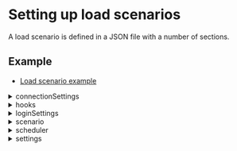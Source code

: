 # Setting up load scenarios

A load scenario is defined in a JSON file with a number of sections.


## Example

* [Load scenario example](./examples/configuration_example.json)

<details>
<summary>connectionSettings</summary>

## Connection settings section

This section of the JSON file contains connection information.

JSON Web Token (JWT), an open standard for creation of access tokens, or WebSocket can be used for authentication. When using JWT, the private key must be available in the path defined by `jwtsettings.keypath`.

* `mode`: Authentication mode
    * `jwt`: JSON Web Token
    * `ws`: WebSocket
* `jwtsettings`: (JWT only) Settings for the JWT connection.
  * `keypath`: Local path to the JWT key file.
  * `jwtheader`: JWT headers as an escaped JSON string. Custom headers to be added to the JWT header.
  * `claims`: JWT claims as an escaped JSON string.
  * `alg`: The signing method used for the JWT. Defaults to `RS512`, if omitted.
      * For keyfiles in RSA format, supports `RS256`, `RS384` or `RS512`.
      * For keyfiles in EC format, supports `ES256`, `ES384` or `ES512`.
* `wssettings`: (WebSocket only) Settings for the WebSocket connection.
* `server`: Qlik Sense host.
* `virtualproxy`: Prefix for the virtual proxy that handles the virtual users.
* `rawurl`: Define the connect URL manually instead letting the `openapp` action do it. **Note**: The protocol must be `wss://` or `ws://`.
* `port`: Set another port than default (`80` for http and `443` for https).
* `security`: Use TLS (SSL) (`true` / `false`).
* `allowuntrusted`: Allow untrusted (for example, self-signed) certificates (`true` / `false`). Defaults to `false`, if omitted.
* `appext`: Replace `app` in the connect URL for the `openapp` action. Defaults to `app`, if omitted.
* `headers`: Headers to use in requests.

### Examples

#### JWT authentication

```json
"connectionSettings": {
    "server": "myserver.com",
    "mode": "jwt",
    "virtualproxy": "jwt",
    "security": true,
    "allowuntrusted": false,
    "jwtsettings": {
        "keypath": "mock.pem",
        "claims": "{\"user\":\"{{.UserName}}\",\"directory\":\"{{.Directory}}\"}"
    }
}
```

* `jwtsettings`:

The strings for `reqheader`, `jwtheader` and `claims` are processed as a GO template where the `User` struct can be used as data:
```golang
struct {
	UserName  string
	Password  string
	Directory string
	}
```
There is also support for the `time.Now` method using the function `now`.

* `jwtheader`:

The entries for message authentication code algorithm, `alg`, and token type, `typ`, are added automatically to the header and should not be included.
    
**Example:** To add a key ID header, `kid`, add the following string:
```json
{
	"jwtheader": "{\"kid\":\"myKeyId\"}"
}
```

* `claims`:

**Example:** For on-premise JWT authentication (with the user and directory set as keys in the QMC), add the following string:
```json
{
	"claims": "{\"user\": \"{{.UserName}}\",\"directory\": \"{{.Directory}}\"}"
}
```
**Example:** To add the time at which the JWT was issued, `iat` ("issued at"), add the following string:
```json
{
	"claims": "{\"iat\":{{now.Unix}}"
}
```
**Example:** To add the expiration time, `exp`, with 5 hours expiration (time.Now uses nanoseconds), add the following string:
```json
{
	"claims": "{\"exp\":{{(now.Add 18000000000000).Unix}}}"
}
```

#### Static header authentication

```json
connectionSettings": {
	"server": "myserver.com",
	"mode": "ws",
	"security": true,
	"virtualproxy" : "header",
	"headers" : {
		"X-Qlik-User-Header" : "{{.UserName}}"
}
```

<hr></details>

<details>
<summary>hooks</summary>

## Hooks section

This section contains the possibility to define hooks, which will send requests to a defined endpoint before and after a test execution.

* `preexecute`: Pre execution hook. Can be used to send a request to an endpoint before a test starts.
  * `url`: Url to send a request towards.
  * `method`: Method of request, defaults to none.
  * `payload`: (optional) Content of request.
  * `respcodes`: Accepted response codes, defaults to 200.
  * `contenttype`: Request content-type header. Defaults to application/json.
  * `extractors`: Extractors, can be used to extract a value from the response to be used on subsequent hook, or to validate that a that part of a response has a specific value.
    * `Name`: Name of extractor, this name is what is later used to when accessing the extracted data in a template such as {{ .Vars.MyExtractorName }}.
    * `path`: Path to data to extract, e.g. /id to extract the data my-id from from a parameter *id* in JSON root.
    * `faillevel`: Defines how to report data extraction or validation failure.
        * `none`: Do nothing.
        * `info`: Log an info log row.
        * `warning`: Log a warning log row.
        * `error`: Log a error row and abort script.
    * `validator`: Validate that part of the response has a specific value
      * `type`: Value should be of this type.
          * `none`: Default type, no validation of value will be done.
          * `bool`: Value should be a boolean.
          * `number`: Value should be a number.
          * `string`: Value should be a string.
      * `value`: Validate the value is exactly equal to this.
  * `headers`: Custom headers to add to the request.
    * `name`: Name of header.
    * `value`: Value of header.
* `postexecute`: Post execution hook. Can be used to send a request to an endpoint after a test is done.
  * `url`: Url to send a request towards.
  * `method`: Method of request, defaults to none.
  * `payload`: (optional) Content of request.
  * `respcodes`: Accepted response codes, defaults to 200.
  * `contenttype`: Request content-type header. Defaults to application/json.
  * `extractors`: Extractors, can be used to extract a value from the response to be used on subsequent hook, or to validate that a that part of a response has a specific value.
    * `Name`: Name of extractor, this name is what is later used to when accessing the extracted data in a template such as {{ .Vars.MyExtractorName }}.
    * `path`: Path to data to extract, e.g. /id to extract the data my-id from from a parameter *id* in JSON root.
    * `faillevel`: Defines how to report data extraction or validation failure.
        * `none`: Do nothing.
        * `info`: Log an info log row.
        * `warning`: Log a warning log row.
        * `error`: Log a error row and abort script.
    * `validator`: Validate that part of the response has a specific value
      * `type`: Value should be of this type.
          * `none`: Default type, no validation of value will be done.
          * `bool`: Value should be a boolean.
          * `number`: Value should be a number.
          * `string`: Value should be a string.
      * `value`: Validate the value is exactly equal to this.
  * `headers`: Custom headers to add to the request.
    * `name`: Name of header.
    * `value`: Value of header.

### Example

#### Send a request to slack that a test is starting.

```json
"hooks": {
    "preexecute": {
        "url": "https://hooks.slack.com/services/XXXXXXXXX/YYYYYYYYYYY/ZZZZZZZZZZZZZZZZZZZZZZZZ",
        "method": "POST",
        "payload": "{ \"text\": \"Running test with {{ .Scheduler.ConcurrentUsers }} concurrent users and {{ .Scheduler.Iterations }} iterations towards {{ .ConnectionSettings.Server }}.\"}",
        "contenttype": "application/json"
    },
    "postexecute": {
        "url": "https://hooks.slack.com/services/XXXXXXXXX/YYYYYYYYYYY/ZZZZZZZZZZZZZZZZZZZZZZZZ",
        "method": "POST",
        "payload": "{ \"text\": \"Test finished with {{ .Counters.Errors }} errors and {{ .Counters.Warnings }} warnings. Total Sessions: {{ .Counters.Sessions }}\"}"
    }
}
```

This will send a message on test startup such as:

```text
Running test with 10 concurrent users and 2 iterations towards MyServer.com.
```

And a message on test finished such as:

```text
Test finished with 4 errors and 12 warnings. Total Sessions: 20.
```

#### Ask an endpoint before execution if test is ok to run

```json
"hooks": {
    "preexecute": {
        "url": "http://myserver:8080/oktoexecute",
        "method": "POST",
        "headers": [
            {
                "name" : "someheader",
                "value": "headervalue"
            }
        ],
        "payload": "{\"testID\": \"12345\",\"startAt\": \"{{now.Format \"2006-01-02T15:04:05Z07:00\"}}\"}",
        "extractors": [
            {
                "name": "oktorun",
                "path" : "/oktorun",
                "faillevel": "error",
                "validator" : {
                    "type": "bool",
                    "value": "true"
                }
            }
        ]
    }
}
```

This will POST a request to `http://myserver:8080/oktoexecute` with the body:

```json
{
    "testID": "12345",
    "startAt": "2021-05-06T08:00:00Z01:00"
}
```

For a test started at `2021-05-06T08:00:00` in timezone UTC+1.

Let's assume the response from this endpoint is:

```json
{
    "oktorun": false
}
```

The validator with path `/oktorun` will extract the value `false` and compare to the value defined in the validator, in this case `true`. Since the they are not equal the test will stop with error before starting exection.

<hr></details>

<details>
<summary>loginSettings</summary>

## Login settings section

This section of the JSON file contains information on the login settings.

* `type`: Type of login request
    * `prefix`: Add a prefix (specified by the `prefix` setting below) to the username, so that it will be `prefix_{session}`.
    * `userlist`: List of users as specified by the `userList` setting below.
    * `fromfile`: List of users from a file with 1 user per row and the format `username;directory;password`
    * `none`: Do not add a prefix to the username, so that it will be `{session}`.
* `settings`: 
    * `userList`: List of users for the `userlist` login request type. Directory and password can be specified per user or outside the list of usernames, which means that they are inherited by all users.
    * `filename`: Path to file with users.
  * `prefix`: Prefix to add to the username, so that it will be `prefix_{session}`.
  * `directory`: Directory to set for the users.

### Examples

#### Prefix login request type

```json
"loginSettings": {
   "type": "prefix",
   "settings": {
       "directory": "anydir",
       "prefix": "Nunit"
   }
}
```

#### Userlist login request type

```json
"loginSettings": {
  "type": "userlist",
  "settings": {
    "userList": [
      {
        "username": "sim1@myhost.example",
        "directory": "anydir1",
        "password": "MyPassword1"
      },
      {
        "username": "sim2@myhost.example"
      }
    ],
    "directory": "anydir2",
    "password": "MyPassword2"
  }
}
```

#### Fromfile login request type

Reads a user list from file. 1 User per row of the and with the format `username;directory;password`. `directory` and `password` are optional, if none are defined for a user it will use the default values on settings (i.e. `defaultdir` and `defaultpassword`). If the used authentication type doesn't use `directory` or `password` these can be omitted.

Definition with default values:

```json
"loginSettings": {
  "type": "fromfile",
  "settings": {
    "filename": "./myusers.txt",
    "directory": "defaultdir",
    "password": "defaultpassword"
  }
}
```

Definition without default values:

```json
"loginSettings": {
  "type": "fromfile",
  "settings": {
    "filename": "./myusers.txt"
  }
}
```

This is a valid format of a file.

```text
testuser1
testuser2;myspecialdirectory
testuser3;;somepassword
testuser4;specialdir;anotherpassword
testuser5;;A;d;v;a;n;c;e;d;;P;a;s;s;w;o;r;d;
```

*testuser1* will get default `directory` and `password`, *testuser3* and *testuser5* will get default `directory`.

<hr></details>

<details>
<summary>scenario</summary>

## Scenario section

This section of the JSON file contains the actions that are performed in the load scenario.

### Structure of an action entry

All actions follow the same basic structure: 

* `action`: Name of the action to execute.
* `label`: (optional) Custom string set by the user. This can be used to distinguish the action from other actions of the same type when analyzing the test results.
* `disabled`: (optional) Disable action (`true` / `false`). If set to `true`, the action is not executed.
* `settings`: Most, but not all, actions have a settings section with action-specific settings.

### Example

```json
{
    "action": "actioname",
    "label": "custom label for analysis purposes",
    "disabled": false,
    "settings": {
        
    }
}
```

<details>
<summary>Common actions</summary>

# Common actions

These actions are applicable for most types of Qlik Sense deployments.

**Note:** It is recommended to prepend the actions listed here with an `openapp` action as most of them perform operations in an app context (such as making selections or changing sheets).


<details>
<summary>applybookmark</summary>

## ApplyBookmark action

Apply a bookmark in the current app.

**Note:** Specify *either* `title` *or* `id`, not both.

* `title`: Name of the bookmark (supports the use of [variables](#session_variables)).
* `id`: ID of the bookmark.
* `selectionsonly`: Apply selections only.

### Example

```json
{
    "action": "applybookmark",
    "settings": {
        "title": "My bookmark"
    }
}
```

<hr></details>

<details>
<summary>askhubadvisor</summary>

## AskHubAdvisor action

Perform a query in the Qlik Sense hub insight advisor.
* `querysource`: The source from which queries will be randomly picked.
    * `file`: Read queries from file defined by `file`.
    * `querylist`: Read queries from list defined by `querylist`.
* `querylist`: A list of queries. Plain strings are supported and will get a weight of `1`.
  * `weight`: A weight to set probablility of query being peformed.
  * `query`: A query sentence.
* `lang`: Query language.
* `maxfollowup`: The maximum depth of followup queries asked. A value of `0` means that a query from querysource is performed without followup queries.
* `file`: Path to query file.
* `app`: Optional name of app to pick in followup queries. If not set, a random app is picked.
* `saveimages`: Save images of charts to file.
* `saveimagefile`: File name of saved images. Defaults to server side file name. Supports [Session Variables](https://github.com/qlik-trial/gopherciser-oss/blob/master/docs/settingup.md#session-variables).
* `thinktime`: Settings for the `thinktime` action, which is automatically inserted before each followup. Defaults to a uniform distribution with mean=8 and deviation=4.
  * `type`: Type of think time
      * `static`: Static think time, defined by `delay`.
      * `uniform`: Random think time with uniform distribution, defined by `mean` and `dev`.
  * `delay`: Delay (seconds), used with type `static`.
  * `mean`: Mean (seconds), used with type `uniform`.
  * `dev`: Deviation (seconds) from `mean` value, used with type `uniform`.
* `followuptypes`: A list of followup types enabled for followup queries. If omitted, all types are enabled.
    * `app`: Enable followup queries which change app.
    * `measure`: Enable followups based on measures.
    * `dimension`: Enable followups based on dimensions.
    * `recommendation`: Enable followups based on recommendations.
    * `sentence`: Enable followup queries based on bare sentences.

### Examples

#### Pick queries from file

```json
{
    "action": "AskHubAdvisor",
    "settings": {
        "querysource": "file",
        "file": "queries.txt"
    }
}
```

The file `queries.txt` contains one query and an optional weight per line. The line format is `[WEIGHT;]QUERY`.
```txt
show sales per country
5; what is the lowest price of shoes
```

#### Pick queries from list

```json
{
    "action": "AskHubAdvisor",
    "settings": {
        "querysource": "querylist",
        "querylist": ["show sales per country", "what is the lowest price of shoes"]
    }
}
```

#### Perform followup queries if possible (default: 0)

```json
{
    "action": "AskHubAdvisor",
    "settings": {
        "querysource": "querylist",
        "querylist": ["show sales per country", "what is the lowest price of shoes"],
        "maxfollowup": 3
    }
}
```

#### Change lanuage (default: "en")

```json
{
    "action": "AskHubAdvisor",
    "settings": {
        "querysource": "querylist",
        "querylist": ["show sales per country", "what is the lowest price of shoes"],
        "lang": "fr"
    }
}
```

#### Weights in querylist

```json
{
    "action": "AskHubAdvisor",
    "settings": {
        "querysource": "querylist",
        "querylist": [
            {
                "query": "show sales per country",
                "weight": 5,
            },
            "what is the lowest price of shoes"
        ]
    }
}
```

#### Thinktime before followup queries

See detailed examples of settings in the documentation for thinktime action.

```json
{
    "action": "AskHubAdvisor",
    "settings": {
        "querysource": "querylist",
        "querylist": [
            "what is the lowest price of shoes"
        ],
        "maxfollowup": 5,
        "thinktime": {
            "type": "static",
            "delay": 5
        }
    }
}
```

#### Ask followups only based on app selection


```json
{
    "action": "AskHubAdvisor",
    "settings": {
        "querysource": "querylist",
        "querylist": [
            "what is the lowest price of shoes"
        ],
        "maxfollowup": 5,
        "followuptypes": ["app"]
    }
}
```

#### Save chart images to file

```json
{
    "action": "AskHubAdvisor",
    "settings": {
        "querysource": "querylist",
        "querylist": [
            "show price per shoe type"
        ],
        "maxfollowup": 5,
        "saveimages": true
    }
}
```

#### Save chart images to file with custom name

The `saveimagefile` file name template setting supports
[Session Variables](https://github.com/qlik-trial/gopherciser-oss/blob/master/docs/settingup.md#session-variables).
You can apart from session variables include the following action local variables in the `saveimagefile` file name template:
- .Local.ImageCount - _the number of images written to file_
- .Local.ServerFileName - _the server side name of image file_
- .Local.Query - _the query sentence_
- .Local.AppName - _the name of app, if any app, where query is asked_
- .Local.AppID - _the id of app, if any app, where query is asked_

```json
{
    "action": "AskHubAdvisor",
    "settings": {
        "querysource": "querylist",
        "querylist": [
            "show price per shoe type"
        ],
        "maxfollowup": 5,
        "saveimages": true,
        "saveimagefile": "{{.Local.Query}}--app-{{.Local.AppName}}--user-{{.UserName}}--thread-{{.Thread}}--session-{{.Session}}"
    }
}
```

<hr></details>

<details>
<summary>changesheet</summary>

## ChangeSheet action

Change to a new sheet, unsubscribe to the currently subscribed objects, and subscribe to all objects on the new sheet.

The action supports getting data from the following objects:

* Listbox
* Filter pane
* Bar chart
* Scatter plot
* Map (only the first layer)
* Combo chart
* Table
* Pivot table
* Line chart
* Pie chart
* Tree map
* Text-Image
* KPI
* Gauge
* Box plot
* Distribution plot
* Histogram
* Auto chart (including any support generated visualization from this list)
* Waterfall chart

* `id`: GUID of the sheet to change to.

### Example

```json
{
     "label": "Change Sheet Dashboard",
     "action": "ChangeSheet",
     "settings": {
         "id": "TFJhh"
     }
}
```

<hr></details>

<details>
<summary>clearall</summary>

## ClearAll action

Clear all selections in an app.


### Example

```json
{
    "action": "clearall",
    "label": "Clear all selections (1)"
}
```

<hr></details>

<details>
<summary>clearfield</summary>

## ClearField action

Clear selections in a field.

* `name`: Name of field to clear.

### Example

```json
{
    "action": "clearfield",
    "label": "Clear selections in Alpha",
    "settings" : {
        "name": "Alpha"
    }
}
```

<hr></details>

<details>
<summary>clickactionbutton</summary>

## ClickActionButton action

A `ClickActionButton`-action simulates clicking an _action-button_. An _action-button_ is a sheet item which, when clicked, executes a series of actions. The series of actions contained by an action-button begins with any number _generic button-actions_ and ends with an optional _navigation button-action_.

### Supported button-actions
#### Generic button-actions
- Apply bookmark
- Move backward in all selections
- Move forward in all selections
- Lock all selections
- Clear all selections
- Lock field
- Unlock field
- Select all in field
- Select alternatives in field
- Select excluded in field
- Select possible in field
- Select values matching search criteria in field
- Clear selection in field
- Toggle selection in field
- Set value of variable

#### Navigation button-actions
- Change to first sheet
- Change to last sheet
- Change to previous sheet
- Change sheet by name
- Change sheet by ID
* `id`: ID of the action-button to click.

### Examples

```json
{
     "label": "ClickActionButton",
     "action": "ClickActionButton",
     "settings": {
         "id": "951e2eee-ad49-4f6a-bdfe-e9e3dddeb2cd"
     }
}
```

<hr></details>

<details>
<summary>containertab</summary>

## Containertab action

A `Containertab` action simulates switching the active object in a `container` object.

* `mode`: Mode for container tab switching, one of: `objectid`, `random` or `index`.
    * `objectid`: Switch to tab with object defined by `objectid`.
    * `random`: Switch to a random visible tab within the container.
    * `index`: Switch to tab with zero based index defined but `index`.
* `containerid`: ID of the container object.
* `objectid`: ID of the object to set as active, used with mode `objectid`.
* `index`: Zero based index of tab to switch to, used with mode `index`.

### Examples

```json
{
  "label": "Switch to object qwerty in container object XYZ",
  "action": "containertab",
  "settings": {
    "containerid": "xyz",
    "mode": "id",
    "objectid" : "qwerty"
  }
}
```

```json
{
  "label": "Switch to random object in container object XYZ",
  "action": "containertab",
  "settings": {
    "containerid": "xyz",
    "mode": "random"
  }
}
```

```json
{
  "label": "Switch to object in first tab in container object XYZ",
  "action": "containertab",
  "settings": {
    "containerid": "xyz",
    "mode": "index",
    "index": 0
  }
}
```

<hr></details>

<details>
<summary>createbookmark</summary>

## CreateBookmark action

Create a bookmark from the current selection and selected sheet.

**Note:** Both `title` and `id` can be used to identify the bookmark in subsequent actions. 

* `title`: Name of the bookmark (supports the use of [variables](#session_variables)).
* `id`: ID of the bookmark.
* `description`: (optional) Description of the bookmark to create.
* `nosheet`: Do not include the sheet location in the bookmark.
* `savelayout`: Include the layout in the bookmark.

### Example

```json
{
    "action": "createbookmark",
    "settings": {
        "title": "my bookmark",
        "description": "This bookmark contains some interesting selections"
    }
}
```

<hr></details>

<details>
<summary>createsheet</summary>

## CreateSheet action

Create a new sheet in the current app.

* `id`: (optional) ID to be used to identify the sheet in any subsequent `changesheet`, `duplicatesheet`, `publishsheet` or `unpublishsheet` action.
* `title`: Name of the sheet to create.
* `description`: (optional) Description of the sheet to create.

### Example

```json
{
    "action": "createsheet",
    "settings": {
        "title" : "Generated sheet"
    }
}
```

<hr></details>

<details>
<summary>deletebookmark</summary>

## DeleteBookmark action

Delete one or more bookmarks in the current app.

**Note:** Specify *either* `title` *or* `id`, not both.

* `title`: Name of the bookmark (supports the use of [variables](#session_variables)).
* `id`: ID of the bookmark.
* `mode`: 
    * `single`: Delete one bookmark that matches the specified `title` or `id` in the current app.
    * `matching`: Delete all bookmarks with the specified `title` in the current app.
    * `all`: Delete all bookmarks in the current app.

### Example

```json
{
    "action": "deletebookmark",
    "settings": {
        "mode": "single",
        "title": "My bookmark"
    }
}
```

<hr></details>

<details>
<summary>deletesheet</summary>

## DeleteSheet action

Delete one or more sheets in the current app.

**Note:** Specify *either* `title` *or* `id`, not both.

* `mode`: 
    * `single`: Delete one sheet that matches the specified `title` or `id` in the current app.
    * `matching`: Delete all sheets with the specified `title` in the current app.
    * `allunpublished`: Delete all unpublished sheets in the current app.
* `title`: (optional) Name of the sheet to delete.
* `id`: (optional) GUID of the sheet to delete.

### Example

```json
{
    "action": "deletesheet",
    "settings": {
        "mode": "matching",
        "title": "Test sheet"
    }
}
```

<hr></details>

<details>
<summary>disconnectapp</summary>

## DisconnectApp action

Disconnect from an already connected app.


### Example

```json
{
    "label": "Disconnect from server",
    "action" : "disconnectapp"
}
```

<hr></details>

<details>
<summary>disconnectenvironment</summary>

## DisconnectEnvironment action

Disconnect from an environment. This action will disconnect open websockets towards sense and events. The action is not needed for most scenarios, however if a scenario mixes different types of environmentsor uses custom actions towards external environment, it should be used directly after the last action towards the environment.

Since the action also disconnects any open websocket to Sense apps, it does not need to be preceeded with a `disconnectapp` action.


### Example

```json
{
    "label": "Disconnect from environment",
    "action" : "disconnectenvironment"
}
```

<hr></details>

<details>
<summary>dosave</summary>

## DoSave action

`DoSave` issues a command to engine to save the currently open app. If the simulated user does not have permission to save the app it will result in an error.

### Example

```json
{
    "label": "Save MyApp",
    "action" : "dosave"
}
```

<hr></details>

<details>
<summary>duplicatesheet</summary>

## DuplicateSheet action

Duplicate a sheet, including all objects.

* `id`: ID of the sheet to clone.
* `changesheet`: Clear the objects currently subscribed to and then subribe to all objects on the cloned sheet (which essentially corresponds to using the `changesheet` action to go to the cloned sheet) (`true` / `false`). Defaults to `false`, if omitted.
* `save`: Execute `saveobjects` after the cloning operation to save all modified objects (`true` / `false`). Defaults to `false`, if omitted.
* `cloneid`: (optional) ID to be used to identify the sheet in any subsequent `changesheet`, `duplicatesheet`, `publishsheet` or `unpublishsheet` action.

### Example

```json
{
    "action": "duplicatesheet",
    "label": "Duplicate sheet1",
    "settings":{
        "id" : "mBshXB",
        "save": true,
        "changesheet": true
    }
}
```

<hr></details>

<details>
<summary>getscript</summary>

## GetScript action

Get the load script for the app.


* `savelog`: Save load script to log file under the INFO log labelled *LoadScript*

### Example

Get the load script for the app

```json
{
    "action": "getscript"
}
```

Get the load script for the app and save to log file

```json
{
    "action": "getscript",
    "settings": {
        "savelog" : true
    }
}
```

<hr></details>

<details>
<summary>iterated</summary>

## Iterated action

Loop one or more actions.

**Note:** This action does not require an app context (that is, it does not have to be prepended with an `openapp` action).

* `iterations`: Number of loops.
* `actions`: Actions to iterate
  * `action`: Name of the action to execute.
  * `label`: (optional) Custom string set by the user. This can be used to distinguish the action from other actions of the same type when analyzing the test results.
  * `disabled`: (optional) Disable action (`true` / `false`). If set to `true`, the action is not executed.
  * `settings`: Most, but not all, actions have a settings section with action-specific settings.

### Example

```json
//Visit all sheets twice
{
     "action": "iterated",
     "label": "",
     "settings": {
         "iterations" : 2,
         "actions" : [
            {
                 "action": "sheetchanger"
            },
            {
                "action": "thinktime",
                "settings": {
                    "type": "static",
                    "delay": 5
                }
            }
         ]
     }
}
```

<hr></details>

<details>
<summary>listboxselect</summary>

## ListBoxSelect action

Perform list object specific selectiontypes in listbox.


* `id`: ID of the listbox in which to select values.
* `type`: Selection type.
    * `all`: Select all values.
    * `alternative`: Select alternative values.
    * `excluded`: Select excluded values.
    * `possible`: Select possible values.
* `accept`: Accept or abort selection after selection (only used with `wrap`) (`true` / `false`).
* `wrap`: Wrap selection with Begin / End selection requests (`true` / `false`).

### Examples

```json
{
     "label": "ListBoxSelect",
     "action": "ListBoxSelect",
     "settings": {
         "id": "951e2eee-ad49-4f6a-bdfe-e9e3dddeb2cd",
         "type": "all",
         "wrap": true,
         "accept": true
     }
}
```

<hr></details>

<details>
<summary>objectsearch</summary>

## ObjectSearch action

Perform a search select in a listbox, field or master dimension.


* `id`: Identifier for the object, this would differ depending on `type`.
    * `listbox`: Use the ID of listbox object
    * `field`: Use the name of the field
    * `dimension`: Use the title of the dimension masterobject.
* `searchterms`: List of search terms to search for.
* `type`: Type of object to search
    * `listbox`: (Default) `id` is the ID of a listbox.
    * `field`: `id` is the name of a field.
    * `dimension`: `id` is the title of a master object dimension.
* `source`: Source of search terms
    * `fromlist`: (Default) Use search terms from `searchterms` array.
    * `fromfile`: Use search term from file defined by `searchtermsfile`
* `erroronempty`: If set to true and the object search yields an empty result, the action will result in an error. Defaults to false.
* `searchtermsfile`: Path to search terms file when using `source` of type `fromfile`. File should contain one term per row.

### Examples

Search a listbox object, all users searches for same thing and gets an error if no result found

```json
{
    "label": "Search and select Sweden in listbox",
    "action": "objectsearch",
    "settings": {
        "id": "maesVjgte",
        "searchterms": ["Sweden"],
        "type": "listbox",
        "erroronempty": true
    }
}
```

Search a field. Users use one random search term from the `searchterms` list.

```json
{
    "label": "Search field",
    "action": "objectsearch",
    "disabled": false,
    "settings": {
        "id": "Countries",
        "searchterms": [
            "Sweden",
            "Germany",
            "Liechtenstein"
        ],
        "type": "field"
    }
}
```

Search a master object dimension using search terms from a file.

```json
{
    "label": "Search dimension",
    "action": "objectsearch",
    "disabled": false,
    "settings": {
        "id": "Dim1M",
        "type": "dimension",
        "erroronempty": true,
        "source": "fromfile",
        "searchtermsfile": "./resources/objectsearchterms.txt"
    }
}
```

<hr></details>

<details>
<summary>openapp</summary>

## OpenApp action

Open an app.

**Note:** If the app name is used to specify which app to open, this action cannot be the first action in the scenario. It must be preceded by an action that can populate the artifact map, such as `openhub`.

* `appmode`: App selection mode
    * `current`: (default) Use the current app, selected by an app selection in a previous action
    * `guid`: Use the app GUID specified by the `app` parameter.
    * `name`: Use the app name specified by the `app` parameter.
    * `random`: Select a random app from the artifact map, which is filled by e.g. `openhub`
    * `randomnamefromlist`: Select a random app from a list of app names. The `list` parameter should contain a list of app names.
    * `randomguidfromlist`: Select a random app from a list of app GUIDs. The `list` parameter should contain a list of app GUIDs.
    * `randomnamefromfile`: Select a random app from a file with app names. The `filename` parameter should contain the path to a file in which each line represents an app name.
    * `randomguidfromfile`: Select a random app from a file with app GUIDs. The `filename` parameter should contain the path to a file in which each line represents an app GUID.
    * `round`: Select an app from the artifact map according to the round-robin principle.
    * `roundnamefromlist`: Select an app from a list of app names according to the round-robin principle. The `list` parameter should contain a list of app names.
    * `roundguidfromlist`: Select an app from a list of app GUIDs according to the round-robin principle. The `list` parameter should contain a list of app GUIDs.
    * `roundnamefromfile`: Select an app from a file with app names according to the round-robin principle. The `filename` parameter should contain the path to a file in which each line represents an app name.
    * `roundguidfromfile`: Select an app from a file with app GUIDs according to the round-robin principle. The `filename` parameter should contain the path to a file in which each line represents an app GUID.
* `app`: App name or app GUID (supports the use of [session variables](#session_variables)). Used with `appmode` set to `guid` or `name`.
* `list`: List of apps. Used with `appmode` set to `randomnamefromlist`, `randomguidfromlist`, `roundnamefromlist` or `roundguidfromlist`.
* `filename`: Path to a file in which each line represents an app. Used with `appmode` set to `randomnamefromfile`, `randomguidfromfile`, `roundnamefromfile` or `roundguidfromfile`.
* `externalhost`: (optional) Sets an external host to be used instead of `server` configured in connection settings.
* `unique`: Create unqiue engine session not re-using session from previous connection with same user. Defaults to false.

### Examples

```json
{
     "label": "OpenApp",
     "action": "OpenApp",
     "settings": {
         "appmode": "guid",
         "app": "7967af99-68b6-464a-86de-81de8937dd56"
     }
}
```
```json
{
     "label": "OpenApp",
     "action": "OpenApp",
     "settings": {
         "appmode": "randomguidfromlist",
         "list": ["7967af99-68b6-464a-86de-81de8937dd56", "ca1a9720-0f42-48e5-baa5-597dd11b6cad"]
     }
}
```

<hr></details>

<details>
<summary>productversion</summary>

## ProductVersion action

Request the product version from the server and, optionally, save it to the log. This is a lightweight request that can be used as a keep-alive message in a loop.

* `log`: Save the product version to the log (`true` / `false`). Defaults to `false`, if omitted.

### Example

```json
//Keep-alive loop
{
    "action": "iterated",
    "settings" : {
        "iterations" : 10,
        "actions" : [
            {
                "action" : "productversion"
            },
            {
                "action": "thinktime",
                "settings": {
                    "type": "static",
                    "delay": 30
                }
            }
        ]
    }
}
```

<hr></details>

<details>
<summary>publishbookmark</summary>

## PublishBookmark action

Publish a bookmark.

**Note:** Specify *either* `title` *or* `id`, not both.

* `title`: Name of the bookmark (supports the use of [variables](#session_variables)).
* `id`: ID of the bookmark.

### Example

Publish the bookmark with `id` "bookmark1" that was created earlier on in the script.

```json
{
    "label" : "Publish bookmark 1",
    "action": "publishbookmark",
    "disabled" : false,
    "settings" : {
        "id" : "bookmark1"
    }
}
```

Publish the bookmark with the `title` "bookmark of testuser", where "testuser" is the username of the simulated user.

```json
{
    "label" : "Publish bookmark 2",
    "action": "publishbookmark",
    "disabled" : false,
    "settings" : {
        "title" : "bookmark of {{.UserName}}"
    }
}
```

<hr></details>

<details>
<summary>publishsheet</summary>

## PublishSheet action

Publish sheets in the current app.

* `mode`: 
    * `allsheets`: Publish all sheets in the app.
    * `sheetids`: Only publish the sheets specified by the `sheetIds` array.
* `sheetIds`: (optional) Array of sheet IDs for the `sheetids` mode.
* `includePublished`: Try to publish already published sheets.

### Example
```json
{
     "label": "PublishSheets",
     "action": "publishsheet",
     "settings": {
       "mode": "sheetids",
       "sheetIds": ["qmGcYS", "bKbmgT"]
     }
}
```

<hr></details>

<details>
<summary>randomaction</summary>

## RandomAction action

Randomly select other actions to perform. This meta-action can be used as a starting point for your testing efforts, to simplify script authoring or to add background load.

`randomaction` accepts a list of action types between which to randomize. An execution of `randomaction` executes one or more of the listed actions (as determined by the `iterations` parameter), randomly chosen by a weighted probability. If nothing else is specified, each action has a default random mode that is used. An override is done by specifying one or more parameters of the original action.

Each action executed by `randomaction` is followed by a customizable `thinktime`.

**Note:** The recommended way to use this action is to prepend it with an `openapp` and a `changesheet` action as this ensures that a sheet is always in context.

* `actions`: List of actions from which to randomly pick an action to execute. Each item has a number of possible parameters.
  * `type`: Type of action
      * `thinktime`: See the `thinktime` action.
      * `sheetobjectselection`: Make random selections within objects visible on the current sheet. See the `select` action.
      * `changesheet`: See the `changesheet` action.
      * `clearall`: See the `clearall` action.
  * `weight`: The probabilistic weight of the action, specified as an integer. This number is proportional to the likelihood of the specified action, and is used as a weight in a uniform random selection.
  * `overrides`: (optional) Static overrides to the action. The overrides can include any or all of the settings from the original action, as determined by the `type` field. If nothing is specified, the default values are used.
* `thinktimesettings`: Settings for the `thinktime` action, which is automatically inserted after every randomized action.
  * `type`: Type of think time
      * `static`: Static think time, defined by `delay`.
      * `uniform`: Random think time with uniform distribution, defined by `mean` and `dev`.
  * `delay`: Delay (seconds), used with type `static`.
  * `mean`: Mean (seconds), used with type `uniform`.
  * `dev`: Deviation (seconds) from `mean` value, used with type `uniform`.
* `iterations`: Number of random actions to perform.

### Random action defaults

The following default values are used for the different actions:

* `thinktime`: Mirrors the configuration of `thinktimesettings`
* `sheetobjectselection`:

```json
{
     "settings": 
     {
         "id": <UNIFORMLY RANDOMIZED>,
         "type": "RandomFromAll",
         "min": 1,
         "max": 2,
         "accept": true
     }
}
```

* `changesheet`:

```json
{
     "settings": 
     {
         "id": <UNIFORMLY RANDOMIZED>
     }
}
```

* `clearall`:

```json
{
     "settings": 
     {
     }
}
```

### Examples

#### Generating a background load by executing 5 random actions

```json
{
    "action": "RandomAction",
    "settings": {
        "iterations": 5,
        "actions": [
            {
                "type": "thinktime",
                "weight": 1
            },
            {
                "type": "sheetobjectselection",
                "weight": 3
            },
            {
                "type": "changesheet",
                "weight": 5
            },
            {
                "type": "clearall",
                "weight": 1
            }
        ],
        "thinktimesettings": {
            "type": "uniform",
            "mean": 10,
            "dev": 5
        }
    }
}
```

#### Making random selections from excluded values

```json
{
    "action": "RandomAction",
    "settings": {
        "iterations": 1,
        "actions": [
            {
                "type": "sheetobjectselection",
                "weight": 1,
                "overrides": {
                  "type": "RandomFromExcluded",
                  "min": 1,
                  "max": 5
                }
            }
        ],
        "thinktimesettings": {
            "type": "static",
            "delay": 1
        }
    }
}
```

<hr></details>

<details>
<summary>reload</summary>

## Reload action

Reload the current app by simulating selecting **Load data** in the Data load editor. To select an app, preceed this action with an `openapp` action.

* `mode`: Error handling during the reload operation
    * `default`: Use the default error handling.
    * `abend`: Stop reloading the script, if an error occurs.
    * `ignore`: Continue reloading the script even if an error is detected in the script.
* `partial`: Enable partial reload (`true` / `false`). This allows you to add data to an app without reloading all data. Defaults to `false`, if omitted.
* `log`: Save the reload log as a field in the output (`true` / `false`). Defaults to `false`, if omitted. **Note:** This should only be used when needed as the reload log can become very large.
* `nosave`: Do not send a save request for the app after the reload is done. Defaults to saving the app.

### Example

```json
{
    "action": "reload",
    "settings": {
        "mode" : "default",
        "partial": false
    }
}
```

<hr></details>

<details>
<summary>select</summary>

## Select action

Select random values in an object.

See the [Limitations](README.md#limitations) section in the README.md file for limitations related to this action.
 
* `id`: ID of the object in which to select values.
* `type`: Selection type
    * `randomfromall`: Randomly select within all values of the symbol table.
    * `randomfromenabled`: Randomly select within the white and light grey values on the first data page.
    * `randomfromexcluded`: Randomly select within the dark grey values on the first data page.
    * `randomdeselect`: Randomly deselect values on the first data page.
    * `values`: Select specific element values, defined by `values` array.
* `accept`: Accept or abort selection after selection (only used with `wrap`) (`true` / `false`).
* `wrap`: Wrap selection with Begin / End selection requests (`true` / `false`).
* `min`: Minimum number of selections to make.
* `max`: Maximum number of selections to make.
* `dim`: Dimension / column in which to select.
* `values`: Array of element values to select when using selection type `values`. These are the element values for a selection, not the values seen by the user.

### Example

Randomly select among all the values in object `RZmvzbF`.

```json
{
     "label": "ListBox Year",
     "action": "Select",
     "settings": {
         "id": "RZmvzbF",
         "type": "RandomFromAll",
         "accept": true,
         "wrap": false,
         "min": 1,
         "max": 3,
         "dim": 0
     }
}
```

Randomly select among all the enabled values (a.k.a "white" values) in object `RZmvzbF`.

```json
{
     "label": "ListBox Year",
     "action": "Select",
     "settings": {
         "id": "RZmvzbF",
         "type": "RandomFromEnabled",
         "accept": true,
         "wrap": false,
         "min": 1,
         "max": 3,
         "dim": 0
     }
}
```

#### Statically selecting specific values

This example selects specific element values in object `RZmvzbF`. These are the values which can be seen in a selection when e.g. inspecting traffic, it is not the data values presented to the user. E.g. when loading a table in the following order by a Sense loadscript:

```
Beta
Alpha
Gamma
```

which might be presented to the user sorted as

```
Alpha
Beta
Gamma
```

The element values will be Beta=0, Alpha=1 and Gamma=2.

To statically select "Gamma" in this case:

```json
{
     "label": "Select Gammma",
     "action": "Select",
     "settings": {
         "id": "RZmvzbF",
         "type": "values",
         "accept": true,
         "wrap": false,
         "values" : [2],
         "dim": 0
     }
}
```

<hr></details>

<details>
<summary>setscript</summary>

## SetScript action

Set the load script for the current app. To load the data from the script, use the `reload` action after the `setscript` action.

* `script`: Load script for the app (written as a string).

### Example

```json
{
    "action": "setscript",
    "settings": {
        "script" : "Characters:\nLoad Chr(RecNo()+Ord('A')-1) as Alpha, RecNo() as Num autogenerate 26;"
    }
}
```

<hr></details>

<details>
<summary>setscriptvar</summary>

## SetScriptVar action

Sets a variable which can be used within the same session. Cannot be accessed across different simulated users.

* `name`: Name of variable to set. Will overwrite any existing variable with same name.
* `type`: Type of the variable.
    * `string`: Variable of type string e.g. `my var value`.
    * `int`: Variable of type integer e.g. `6`.
    * `array`: Variable of type array e.g. `1,2,3`.
* `value`: Value to set to variable (supports the use of [session variables](#session_variables)).
* `sep`: Separator to use when separating string into array. Defaults to `,`.

### Example

Create a variable containing a string and use it in openapp.

```json
{
    "action": "setscriptvar",
    "settings": {
        "name": "mylocalvar",
        "type": "string",
        "value": "My app Name with number for session {{ .Session }}"
    }
},
{
    "action": "openapp",
    "settings": {
        "appmode": "name",
        "app": "{{ .ScriptVars.mylocalvar }}"
    }
}
```

Create a variable containing an integer and use it in a loop creating bookmarks numbered 1 to 5. Then in a different loop reset variable and delete the bookmarks.

```json
{
    "action": "setscriptvar",
    "settings": {
        "name": "BookmarkCounter",
        "type": "int",
        "value": "0"
    }
},
{
    "action": "iterated",
    "settings": {
        "iterations": 5,
        "actions": [
            {
                "action": "setscriptvar",
                "settings": {
                    "name": "BookmarkCounter",
                    "type": "int",
                    "value": "{{ add .ScriptVars.BookmarkCounter 1 }}"
                }
            },
            {
                "action": "createbookmark",
                "settings": {
                    "title": "Bookmark {{ .ScriptVars.BookmarkCounter }}",
                    "description": "This bookmark contains some interesting selections"
                }
            }
            
        ]
    }
},
{
    "action": "setscriptvar",
    "settings": {
        "name": "BookmarkCounter",
        "type": "int",
        "value": "0"
    }
},
{
    "action": "iterated",
    "disabled": false,
    "settings": {
        "iterations": 3,
        "actions": [
            {
                "action": "setscriptvar",
                "settings": {
                    "name": "BookmarkCounter",
                    "type": "int",
                    "value": "{{ .ScriptVars.BookmarkCounter | add 1}}"
                }
            },
            {
                "action": "deletebookmark",
                "settings": {
                    "mode": "single",
                    "title": "Bookmark {{ $element:=range.ScriptVars.BookmarkCounter }} {{ $element }}{{ end }}"
                }
            }
        ]
    }
}
```

Combine two variables `MyArrayVar` and `BookmarkCounter` to create 3 bookmarks with the names `Bookmark one`, `Bookmark two` and `Bookmark three`.

```json
{
    "action": "setscriptvar",
    "settings": {
        "name": "MyArrayVar",
        "type": "array",
        "value": "one,two,three,four,five",
        "sep": ","
    }           
},
{
    "action": "setscriptvar",
    "settings": {
        "name": "BookmarkCounter",
        "type": "int",
        "value": "0"
    }
},
{
    "action": "iterated",
    "disabled": false,
    "settings": {
        "iterations": 3,
        "actions": [
            {
                "action": "createbookmark",
                "settings": {
                    "title": "Bookmark {{ index .ScriptVars.MyArrayVar .ScriptVars.BookmarkCounter }}",
                    "description": "This bookmark contains some interesting selections"
                }
            },
            {
                "action": "setscriptvar",
                "settings": {
                    "name": "BookmarkCounter",
                    "type": "int",
                    "value": "{{ .ScriptVars.BookmarkCounter | add 1}}"
                }
            }
        ]
    }
}
 ```

A more advanced example.

Create a bookmark "BookmarkX" for each iteration in a loop, and add this to an array "MyArrayVar". After the first `iterated` action this will look like "Bookmark1,Bookmark2,Bookmark3". The second `iterated` action then deletes these bookmarks using the created array.

Dissecting the first array construction action. The `join` command takes the elements `.ScriptVars.MyArrayVar` and joins them together into a string separated by the separtor `,`. So with an array of [ elem1 elem2 ] this becomes a string as `elem1,elem2`. The `if` statement checks if the value of `.ScriptVars.BookmarkCounter` is 0, if it is 0 (i.e. the first iteration) it sets the string to `Bookmark1`. If it is not 0, it executes the join command on .ScriptVars.MyArrayVar, on iteration 3, the result of this would be `Bookmark1,Bookmark2` then it appends the fixed string `,Bookmark`, so far the string is `Bookmark1,Bookmark2,Bookmark`. Lastly it takes the value of `.ScriptVars.BookmarkCounter`, which is now 2, and adds 1 too it and appends, making the entire string `Bookmark1,Bookmark2,Bookmark3`.

 ```json
{
    "action": "setscriptvar",
    "settings": {
        "name": "BookmarkCounter",
        "type": "int",
        "value": "0"
    }
},
{
    "action": "iterated",
    "disabled": false,
    "settings": {
        "iterations": 3,
        "actions": [
            {
                "action": "setscriptvar",
                "settings": {
                    "name": "MyArrayVar",
                    "type": "array",
                    "value": "{{ if eq 0 .ScriptVars.BookmarkCounter }}Bookmark1{{ else }}{{ join .ScriptVars.MyArrayVar \",\" }},Bookmark{{ .ScriptVars.BookmarkCounter | add 1 }}{{ end }}",
                    "sep": ","
                }
            },
            {
                "action": "createbookmark",
                "settings": {
                    "title": "{{ index .ScriptVars.MyArrayVar .ScriptVars.BookmarkCounter }}",
                    "description": "This bookmark contains some interesting selections"
                }
            },
            {
                "action": "setscriptvar",
                "settings": {
                    "name": "BookmarkCounter",
                    "type": "int",
                    "value": "{{ .ScriptVars.BookmarkCounter | add 1}}"
                }
            }
        ]
    }
},
{
    "action": "setscriptvar",
    "settings": {
        "name": "BookmarkCounter",
        "type": "int",
        "value": "0"
    }
},
{
    "action": "iterated",
    "disabled": false,
    "settings": {
        "iterations": 3,
        "actions": [
            {
                "action": "deletebookmark",
                "settings": {
                    "mode": "single",
                    "title": "{{ index .ScriptVars.MyArrayVar .ScriptVars.BookmarkCounter }}"
                }
            },
            {
                "action": "setscriptvar",
                "settings": {
                    "name": "BookmarkCounter",
                    "type": "int",
                    "value": "{{ .ScriptVars.BookmarkCounter | add 1}}"
                }
            }
        ]
    }
}
 ```
<hr></details>

<details>
<summary>setsensevariable</summary>

## SetSenseVariable action

Sets a Qlik Sense variable on a sheet in the open app.

* `name`: Name of the Qlik Sense variable to set.
* `value`: Value to set the Qlik Sense variable to. (supports the use of [session variables](#session_variables))

### Example

Set a variable to 2000

```json
{
     "name": "vSampling",
     "value": "2000"
}
```
<hr></details>

<details>
<summary>sheetchanger</summary>

## SheetChanger action

Create and execute a `changesheet` action for each sheet in an app. This can be used to cache the inital state for all objects or, by chaining two subsequent `sheetchanger` actions, to measure how well the calculations in an app utilize the cache.


### Example

```json
{
    "label" : "Sheetchanger uncached",
    "action": "sheetchanger"
},
{
    "label" : "Sheetchanger cached",
    "action": "sheetchanger"
}
```

<hr></details>

<details>
<summary>smartsearch</summary>

## SmartSearch action

Perform a Smart Search in Sense app to find suggested selections.

* `searchtextsource`: Source for list of strings used for searching.
    * `searchtextlist` (default)
    * `searchtextfile`
* `searchtextlist`: List of of strings used for searching.
* `searchtextfile`: File path to file with one search string per line.
* `pastesearchtext`: 
    * `true`: Simulate pasting search text.
    * `false`: Simulate typing at normal speed (default).
* `makeselection`: Select a random search result.
    * `true`
    * `false`
* `selectionthinktime`: Think time before selection if `makeselection` is `true`, defaults to a 1 second delay.
  * `type`: Type of think time
      * `static`: Static think time, defined by `delay`.
      * `uniform`: Random think time with uniform distribution, defined by `mean` and `dev`.
  * `delay`: Delay (seconds), used with type `static`.
  * `mean`: Mean (seconds), used with type `uniform`.
  * `dev`: Deviation (seconds) from `mean` value, used with type `uniform`.


### Examples

#### Search with one search term
```json
{
    "action": "smartsearch",
    "label": "one term search",
    "settings": {
        "searchtextlist": [
            "term1"
        ]
    }
}
```

#### Search with two search terms
```json
{
    "action": "smartsearch",
    "label": "two term search",
    "settings": {
        "searchtextlist": [
            "term1 term2"
        ]
    }
}
```

#### Search with random selection of search text from list
```json
{
    "action": "smartsearch",
    "settings": {
        "searchtextlist": [
            "text1",
            "text2",
            "text3"
        ]
    }
}
```

#### Search with random selection of search text from file
```json
{
    "action": "smartsearch",
    "settings": {
        "searchtextsource": "searchtextfile",
        "searchtextfile": "data/searchtexts.txt"
    }
}
```
##### `data/searchtexts.txt`
```
search text
"quoted search text"
another search text
```

#### Simulate pasting search text

The default behavior is to simulate typing at normal speed.
```json
{
    "action": "smartsearch",
    "settings": {
        "pastesearchtext": true,
        "searchtextlist": [
            "text1"
        ]
    }
}
```

#### Make a random selection from search results
```json
{
    "action": "smartsearch",
    "settings": {
        "searchtextlist": [
            "term1"
        ],
        "makeselection": true,
        "selectionthinktime": {
            "type": "static",
            "delay": 2
        }
    }
}
```

#### Search with one search term including spaces
```json
{
    "action": "smartsearch",
    "settings": {
        "searchtextlist": [
            "\"word1 word2\""
        ]
    }
}
```

#### Search with two search terms, one of them including spaces
```json
{
    "action": "smartsearch",
    "label": "two term search, one including spaces",
    "settings": {
        "searchtextlist": [
            "\"word1 word2\" term2"
        ]
    }
}
```

#### Search with one search term including double quote
```json
{
    "action": "smartsearch",
    "label": "one term search including spaces",
    "settings": {
        "searchtext":
        "searchtextlist": [
            "\\\"hello"
        ]
    }
}
```

<hr></details>

<details>
<summary>subscribeobjects</summary>

## Subscribeobjects action

Subscribe to any object in the currently active app.

* `clear`: Remove any previously subscribed objects from the subscription list.
* `ids`: List of object IDs to subscribe to.

### Example

Subscribe to two objects in the currently active app and remove any previous subscriptions. 

```json
{
    "action" : "subscribeobjects",
    "label" : "clear subscriptions and subscribe to mBshXB and f2a50cb3-a7e1-40ac-a015-bc4378773312",
     "disabled": false,
    "settings" : {
        "clear" : true,
        "ids" : ["mBshXB", "f2a50cb3-a7e1-40ac-a015-bc4378773312"]
    }
}
```

Subscribe to an additional single object (or a list of objects) in the currently active app, adding the new subscription to any previous subscriptions.

```json
{
    "action" : "subscribeobjects",
    "label" : "add c430d8e2-0f05-49f1-aa6f-7234e325dc35 to currently subscribed objects",
     "disabled": false,
    "settings" : {
        "clear" : false,
        "ids" : ["c430d8e2-0f05-49f1-aa6f-7234e325dc35"]
    }
}
```
<hr></details>

<details>
<summary>thinktime</summary>

## ThinkTime action

Simulate user think time.

**Note:** This action does not require an app context (that is, it does not have to be prepended with an `openapp` action).

* `type`: Type of think time
    * `static`: Static think time, defined by `delay`.
    * `uniform`: Random think time with uniform distribution, defined by `mean` and `dev`.
* `delay`: Delay (seconds), used with type `static`.
* `mean`: Mean (seconds), used with type `uniform`.
* `dev`: Deviation (seconds) from `mean` value, used with type `uniform`.

### Examples

#### ThinkTime uniform

This simulates a think time of 10 to 15 seconds.

```json
{
     "label": "TimerDelay",
     "action": "thinktime",
     "settings": {
         "type": "uniform",
         "mean": 12.5,
         "dev": 2.5
     } 
} 
```

#### ThinkTime constant

This simulates a think time of 5 seconds.

```json
{
     "label": "TimerDelay",
     "action": "thinktime",
     "settings": {
         "type": "static",
         "delay": 5
     }
}
```

<hr></details>

<details>
<summary>unpublishbookmark</summary>

## UnpublishBookmark action

Unpublish a bookmark.

**Note:** Specify *either* `title` *or* `id`, not both.

* `title`: Name of the bookmark (supports the use of [variables](#session_variables)).
* `id`: ID of the bookmark.

### Example

Unpublish the bookmark with `id` "bookmark1" that was created earlier on in the script.

```json
{
    "label" : "Unpublish bookmark 1",
    "action": "unpublishbookmark",
    "disabled" : false,
    "settings" : {
        "id" : "bookmark1"
    }
}
```

Unpublish the bookmark with the `title` "bookmark of testuser", where "testuser" is the username of the simulated user.

```json
{
    "label" : "Unpublish bookmark 2",
    "action": "unpublishbookmark",
    "disabled" : false,
    "settings" : {
        "title" : "bookmark of {{.UserName}}"
    }
}
```

<hr></details>

<details>
<summary>unpublishsheet</summary>

## UnpublishSheet action

Unpublish sheets in the current app.

* `mode`: 
    * `allsheets`: Unpublish all sheets in the app.
    * `sheetids`: Only unpublish the sheets specified by the `sheetIds` array.
* `sheetIds`: (optional) Array of sheet IDs for the `sheetids` mode.

### Example
```json
{
     "label": "UnpublishSheets",
     "action": "unpublishsheet",
     "settings": {
       "mode": "allsheets"        
     }
}
```

<hr></details>

<details>
<summary>unsubscribeobjects</summary>

## Unsubscribeobjects action

Unsubscribe to any currently subscribed object.

* `ids`: List of object IDs to unsubscribe from.
* `clear`: Remove any previously subscribed objects from the subscription list.

### Example

Unsubscribe from a single object (or a list of objects).

```json
{
    "action" : "unsubscribeobjects",
    "label" : "unsubscribe from object maVjt and its children",
    "disabled": false,
    "settings" : {
        "ids" : ["maVjt"]
    }
}
```

Unsubscribe from all currently subscribed objects.

```json
{
    "action" : "unsubscribeobjects",
    "label" : "unsubscribe from all objects",
    "disabled": false,
    "settings" : {
        "clear": true
    }
}
```
<hr></details>

<hr></details>

<details>
<summary>Qlik Sense Enterprise on Windows (QSEoW) actions</summary>

## Qlik Sense Enterprise on Windows (QSEoW) actions

These actions are only applicable to Qlik Sense Enterprise on Windows (QSEoW) deployments.


<details>
<summary>deleteodag</summary>

## DeleteOdag action

Delete all user-generated on-demand apps for the current user and the specified On-Demand App Generation (ODAG) link.

* `linkname`: Name of the ODAG link from which to delete generated apps. The name is displayed in the ODAG navigation bar at the bottom of the *selection app*.

### Example

```json
{
    "action": "DeleteOdag",
    "settings": {
        "linkname": "Drill to Template App"
    }
}
```

<hr></details>

<details>
<summary>generateodag</summary>

## GenerateOdag action

Generate an on-demand app from an existing On-Demand App Generation (ODAG) link.

* `linkname`: Name of the ODAG link from which to generate an app. The name is displayed in the ODAG navigation bar at the bottom of the *selection app*.

### Example

```json
{
    "action": "GenerateOdag",
    "settings": {
        "linkname": "Drill to Template App"
    }
}
```

<hr></details>

<details>
<summary>openhub</summary>

## OpenHub action

Open the hub in a QSEoW environment.


### Example

```json
{
     "action": "OpenHub",
     "label": "Open the hub"
}
```

<hr></details>

<hr></details>


## Session variables

This section describes the session variables that can be used with some of the actions.

<details>
<summary><a name="session_variables"></a>Session variables</summary>

Some action parameters support session variables. A session variable is defined by putting the variable, prefixed by a dot, within double curly brackets, such as `{{.UserName}}`.

The following session variables are supported in actions:

* `UserName`: The simulated username. This is not the same as the authenticated user, but rather how the username was defined by [Login settings](#login_settings).  
* `Session`: The enumeration of the currently simulated session.
* `Thread`: The enumeration of the currently simulated "thread" or "concurrent user".
* `ScriptVars`: A map containing script variables added by the action `setscriptvar`.

The following variable is supported in the filename of the log file:

* `ConfigFile`: The filename of the config file, without file extension.

The following functions are supported:

* `now`: Evaluates Golang [time.Now()](https://golang.org/pkg/time/). 
* `hostname`: Hostname of the local machine.
* `timestamp`: Timestamp in `yyyyMMddhhmmss` format.
* `uuid`: Generate an uuid.
* `env`: Retrieve a specific environment variable. Takes one argument - the name of the environment variable to expand.
* `add`: Adds two integer values together and outputs the sum. E.g. `{{ add 1 2 }}`.
* `join`: Joins array elements together to a string separated by defined separator. E.g. `{{ join .ScriptVars.MyArray \",\" }}`.

### Example

```json
{
    "label" : "Create bookmark",
    "action": "createbookmark",
    "settings": {
        "title": "my bookmark {{.Thread}}-{{.Session}} ({{.UserName}})",
        "description": "This bookmark contains some interesting selections"
    }
},
{
    "label" : "Publish created bookmark",
    "action": "publishbookmark",
    "disabled" : false,
    "settings" : {
        "title": "my bookmark {{.Thread}}-{{.Session}} ({{.UserName}})",
    }
}

```

```json
{
  "action": "createbookmark",
  "settings": {
    "title": "{{env \"TITLE\"}}",
    "description": "This bookmark contains some interesting selections"
  }
}
```

```json
{
    "action": "setscriptvar",
    "settings": {
        "name": "BookmarkCounter",
        "type": "int",
        "value": "1"
    }
},
{
  "action": "createbookmark",
  "settings": {
    "title": "Bookmark no {{ add .ScriptVars.BookmarkCounter 1 }}",
    "description": "This bookmark will have the title Bookmark no 2"
  }
}
```

</details>


<hr></details>

<details>
<summary>scheduler</summary>

## Scheduler section

This section of the JSON file contains scheduler settings for the users in the load scenario.




<details>
<summary>simple</summary>

## Simple scheduler

Settings specific to the `simple` scheduler.

* `type`: Type of scheduler
    * `simple`: Standard scheduler
* `iterationtimebuffer`: 
  * `mode`: Time buffer mode. Defaults to `nowait`, if omitted.
      * `nowait`: No time buffer in between the iterations.
      * `constant`: Add a constant time buffer after each iteration. Defined by `duration`.
      * `onerror`: Add a time buffer in case of an error. Defined by `duration`.
      * `minduration`: Add a time buffer if the iteration duration is less than `duration`.
  * `duration`: Duration of the time buffer (for example, `500ms`, `30s` or `1m10s`). Valid time units are `ns`, `us` (or `µs`), `ms`, `s`, `m`, and `h`.
* `instance`: Instance number for this instance. Use different instance numbers when running the same script in multiple instances to make sure the randomization is different in each instance. Defaults to 1.
* `reconnectsettings`: Settings for enabling re-connection attempts in case of unexpected disconnects.
  * `reconnect`: Enable re-connection attempts if the WebSocket is disconnected. Defaults to `false`.
  * `backoff`: Re-connection backoff scheme. Defaults to `[0.0, 2.0, 2.0, 2.0, 2.0, 2.0, 2.0, 2.0, 2.0, 2.0, 2.0]`, if left empty. An example backoff scheme could be `[0.0, 1.0, 10.0, 20.0]`:
      * `0.0`: If the WebSocket is disconnected, wait 0.0s before attempting to re-connect
      * `1.0`: If the previous attempt to re-connect failed, wait 1.0s before attempting again
      * `10.0`: If the previous attempt to re-connect failed, wait 10.0s before attempting again
      * `20.0`: If the previous attempt to re-connect failed, wait 20.0s before attempting again
* `settings`: 
  * `executionTime`: Test execution time (seconds). The sessions are disconnected when the specified time has elapsed. Allowed values are positive integers. `-1` means an infinite execution time.
  * `iterations`: Number of iterations for each 'concurrent' user to repeat. Allowed values are positive integers. `-1` means an infinite number of iterations.
  * `rampupDelay`: Time delay (seconds) scheduled in between each concurrent user during the startup period.
  * `concurrentUsers`: Number of concurrent users to simulate. Allowed values are positive integers.
  * `reuseUsers`: 
      * `true`: Every iteration for each concurrent user uses the same user and session.
      * `false`: Every iteration for each concurrent user uses a new user and session. The total number of users is the product of `concurrentusers` and `iterations`.
  * `onlyinstanceseed`: Disable session part of randomization seed. Defaults to `false`, if omitted.
      * `true`: All users and sessions have the same randomization sequence, which only changes if the `instance` flag is changed.
      * `false`: Normal randomization sequence, dependent on both the `instance` parameter and the current user session.

### Using `reconnectsettings`

If `reconnectsettings.reconnect` is enabled, the following is attempted:

1. Re-connect the WebSocket.
2. Get the currently opened app in the re-attached engine session.
3. Re-subscribe to the same object as before the disconnection.
4. If successful, the action during which the re-connect happened is logged as a successful action with `action` and `label` changed to `Reconnect(action)` and `Reconnect(label)`.
5. Restart the action that was executed when the disconnection occurred (unless it is a `thinktime` action, which will not be restarted).
6. Log an info row with info type `WebsocketReconnect` and with a semicolon-separated `details` section as follows: "success=`X`;attempts=`Y`;TimeSpent=`Z`"
    * `X`: True/false
    * `Y`: An integer representing the number of re-connection attempts
    * `Z`: The time spent re-connecting (ms)

### Example

Simple scheduler settings:

```json
"scheduler": {
   "type": "simple",
   "settings": {
       "executiontime": 120,
       "iterations": -1,
       "rampupdelay": 7.0,
       "concurrentusers": 10
   },
   "iterationtimebuffer" : {
       "mode": "onerror",
       "duration" : "5s"
   },
   "instance" : 2
}
```

Simple scheduler set to attempt re-connection in case of an unexpected WebSocket disconnection: 

```json
"scheduler": {
   "type": "simple",
   "settings": {
       "executiontime": 120,
       "iterations": -1,
       "rampupdelay": 7.0,
       "concurrentusers": 10
   },
   "iterationtimebuffer" : {
       "mode": "onerror",
       "duration" : "5s"
   },
    "reconnectsettings" : {
      "reconnect" : true
    }
}
```

<hr></details>

<hr></details>

<details>
<summary>settings</summary>

## Settings section

This section of the JSON file contains timeout and logging settings for the load scenario.

* `timeout`: Timeout setting (seconds) for requests.
* `logs`: Log settings
  * `traffic`: Log traffic information (`true` / `false`). Defaults to `false`, if omitted. **Note:** This should only be used for debugging purposes as traffic logging is resource-demanding.
  * `debug`: Log debug information (`true` / `false`). Defaults to `false`, if omitted.
  * `metrics`: Log traffic metrics (`true` / `false`). Defaults to `false`, if omitted. **Note:** This should only be used for debugging purposes as traffic logging is resource-demanding.
  * `regression`: Log regression data (`true` / `false`). Defaults to `false`, if omitted. **Note:** Do not log regression data when testing performance. **Note** With regression logging enabled, the the scheduler is implicitly set to execute the scenario as one user for one iteration.
  * `filename`: Name of the log file (supports the use of [variables](#session_variables)).
  * `format`: Log format. Defaults to `tsvfile`, if omitted.
      * `tsvfile`: Log to file in TSV format and output status to console.
      * `tsvconsole`: Log to console in TSV format without any status output.
      * `jsonfile`: Log to file in JSON format and output status to console.
      * `jsonconsole`: Log to console in JSON format without any status output.
      * `console`: Log to console in color format without any status output.
      * `combined`: Log to file in TSV format and to console in JSON format.
      * `no`: Default logs and status output turned off.
      * `onlystatus`: Default logs turned off, but status output turned on.
  * `summary`: Type of summary to display after the test run. Defaults to simple for minimal performance impact.
      * `0` or `undefined`: Simple, single-row summary
      * `1` or `none`: No summary
      * `2` or `simple`: Simple, single-row summary
      * `3` or `extended`: Extended summary that includes statistics on each unique combination of action, label and app GUID
      * `4` or `full`: Same as extended, but with statistics on each unique combination of method and endpoint added
  * `summaryFilename`: Name of summary file, only used when using summary type `file`. Defaults to `summary.json`
* `outputs`: Used by some actions to save results to a file.
  * `dir`: Directory in which to save artifacts generated by the script (except log file).
* `maxerrors`: Break execution if max errors exceeded. 0 - Do not break. Defaults to 0.

### Examples

```json
"settings": {
	"timeout": 300,
	"logs": {
		"traffic": false,
		"debug": false,
		"filename": "logs/{{.ConfigFile}}-{{timestamp}}.log"
	}
}
```

```json
"settings": {
	"timeout": 300,
	"logs": {
		"filename": "logs/scenario.log"
	},
	"outputs" : {
	    "dir" : "./outputs"
	}
}
```

<hr></details>


